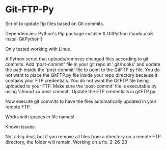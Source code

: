 # Git-FTP-Py
Script to update ftp files based on Git commits.

Dependencies:
Python's Pip package installer
&
GitPython ('sudo pip3 install GitPython')

Only tested working with Linux.

A Python script that uploads/removes changed files according to git commits. Add 'post-commit' file in your git repo at '.git/hooks' and update the path inside the 'post-commit' file to point to the GitFTP.py file. You do not want to place the GitFTP.py file inside your repo directory because it contains your FTP credentials. You do not want the GitFTP file being uploaded to your FTP. Make sure the 'post-commit' file is executable by using 'chmod +x post-commit'. Update the FTP credentials in gitFTP.py. 

Now execute git commits to have the files automatically updated in your remote FTP.

Works with spaces in file names!

Known issues:

Not a big deal, but if you remove all files from a directory on a remote FTP directory, the folder will remain. Working on a fix. 2-26-23
